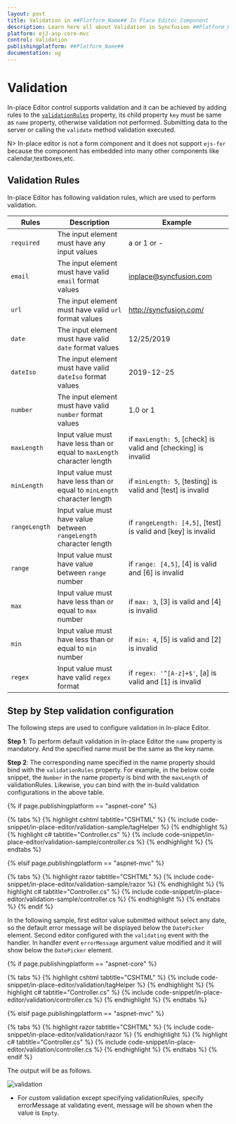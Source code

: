 ```yaml
---
layout: post
title: Validation in ##Platform_Name## In Place Editor Component
description: Learn here all about Validation in Syncfusion ##Platform_Name## In Place Editor component of Syncfusion Essential JS 2 and more.
platform: ej2-asp-core-mvc
control: Validation
publishingplatform: ##Platform_Name##
documentation: ug
---
```



# Validation

In-place Editor control supports validation and it can be achieved by adding rules to the [`validationRules`](https://help.syncfusion.com/cr/aspnetcore-js2/Syncfusion.EJ2.InPlaceEditor.InPlaceEditor.html#Syncfusion_EJ2_InPlaceEditor_InPlaceEditor_ValidationRules) property, its child property `key` must be same as `name` property, otherwise validation not performed. Submitting data to the server or calling the `validate` method validation executed.

N> In-place editor is not a form component and it does not support `ejs-for` because the component has embedded into many other components like calendar,textboxes,etc.

## Validation Rules

In-place Editor has following validation rules, which are used to perform validation.

| Rules | Description | Example |
|------|------|------|
| `required` | The input element must have any input values | a or 1 or - |
| `email` | The input element must have valid `email` format values | <inplace@syncfusion.com> |
| `url` | The  input element must have valid `url` format values| <http://syncfusion.com/> |
| `date` | The  input element must have valid `date` format values | 12/25/2019 |
| `dateIso` | The  input element must have valid `dateIso` format values | 2019-12-25 |
| `number` | The  input element must have valid `number` format values | 1.0 or 1 |
| `maxLength` | Input value must have less than or equal to `maxLength` character length | if `maxLength: 5`, [check] is valid and [checking] is invalid |
| `minLength` | Input value must have less than or equal to `minLength` character length | if `minLength: 5`, [testing] is valid and [test] is invalid |
| `rangeLength` | Input value must have value between `rangeLength` character length | if `rangeLength: [4,5]`, [test] is valid and [key] is invalid
| `range` | Input value must have value between `range` number | if `range: [4,5]`, [4] is valid and [6] is invalid |
| `max` | Input value must have less than or equal to `max` number | if `max: 3`, [3] is valid and [4] is invalid |
| `min` | Input value must have less than or equal to `min` number | if `min: 4`, [5] is valid and [2] is invalid |
| `regex` | Input value must have valid `regex` format | if `regex: '^[A-z]+$'`, [a] is valid and [1] is invalid |

## Step by Step validation configuration

The following steps are used to configure validation in In-place Editor.

**Step 1**: To perform default validation in In-place Editor the `name` property is mandatory. And the specified name must be the same as the key name.

**Step 2**:  The corresponding name specified in the name property should bind with the `validationRules` property. For example, in the below code snippet, the `Number`  in the name property is bind with the `maxLength`  of validationRules.  Likewise, you can bind with the in-build validation configurations in the above table.

{% if page.publishingplatform == "aspnet-core" %}

{% tabs %}
{% highlight cshtml tabtitle="CSHTML" %}
{% include code-snippet/in-place-editor/validation-sample/tagHelper %}
{% endhighlight %}
{% highlight c# tabtitle="Controller.cs" %}
{% include code-snippet/in-place-editor/validation-sample/controller.cs %}
{% endhighlight %}
{% endtabs %}

{% elsif page.publishingplatform == "aspnet-mvc" %}

{% tabs %}
{% highlight razor tabtitle="CSHTML" %}
{% include code-snippet/in-place-editor/validation-sample/razor %}
{% endhighlight %}
{% highlight c# tabtitle="Controller.cs" %}
{% include code-snippet/in-place-editor/validation-sample/controller.cs %}
{% endhighlight %}
{% endtabs %}
{% endif %}



In the following sample, first editor value submitted without select any date, so the default error message will be displayed below the `DatePicker` element. Second editor configured with the `validating` event with the handler. In handler event `errorMessage` argument value modified and it will show below the `DatePicker` element.

{% if page.publishingplatform == "aspnet-core" %}

{% tabs %}
{% highlight cshtml tabtitle="CSHTML" %}
{% include code-snippet/in-place-editor/validation/tagHelper %}
{% endhighlight %}
{% highlight c# tabtitle="Controller.cs" %}
{% include code-snippet/in-place-editor/validation/controller.cs %}
{% endhighlight %}
{% endtabs %}

{% elsif page.publishingplatform == "aspnet-mvc" %}

{% tabs %}
{% highlight razor tabtitle="CSHTML" %}
{% include code-snippet/in-place-editor/validation/razor %}
{% endhighlight %}
{% highlight c# tabtitle="Controller.cs" %}
{% include code-snippet/in-place-editor/validation/controller.cs %}
{% endhighlight %}
{% endtabs %}
{% endif %}



The output will be as follows.

![validation](./images/validation.PNG)

* For custom validation except specifying validationRules, specify errorMessage at validating event, message will be shown when the value is `Empty`.